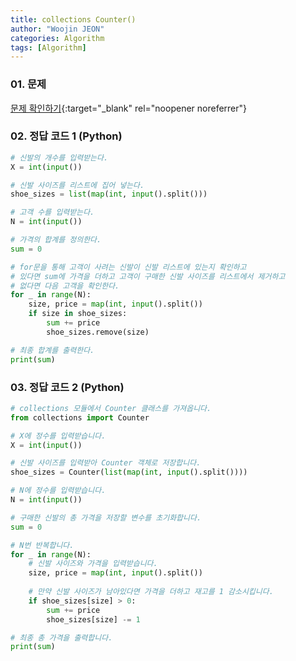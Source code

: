 ```yaml
---
title: collections Counter()
author: "Woojin JEON"
categories: Algorithm
tags: [Algorithm]
---
```


### 01. 문제

[문제 확인하기](https://www.hackerrank.com/challenges/collections-counter/problem?isFullScreen=true){:target="_blank" rel="noopener noreferrer"}

### 02. 정답 코드 1 (Python)

```Python
# 신발의 개수를 입력받는다.
X = int(input())

# 신발 사이즈를 리스트에 집어 넣는다.
shoe_sizes = list(map(int, input().split()))

# 고객 수를 입력받는다.
N = int(input())

# 가격의 합계를 정의한다.
sum = 0

# for문을 통해 고객이 사려는 신발이 신발 리스트에 있는지 확인하고
# 있다면 sum에 가격을 더하고 고객이 구매한 신발 사이즈를 리스트에서 제거하고
# 없다면 다음 고객을 확인한다.
for _ in range(N):
    size, price = map(int, input().split())
    if size in shoe_sizes:
        sum += price
        shoe_sizes.remove(size)

# 최종 합계를 출력한다.
print(sum)
```

### 03. 정답 코드 2 (Python)

```Python
# collections 모듈에서 Counter 클래스를 가져옵니다.
from collections import Counter

# X에 정수를 입력받습니다.
X = int(input())

# 신발 사이즈를 입력받아 Counter 객체로 저장합니다.
shoe_sizes = Counter(list(map(int, input().split())))

# N에 정수를 입력받습니다.
N = int(input())

# 구매한 신발의 총 가격을 저장할 변수를 초기화합니다.
sum = 0

# N번 반복합니다.
for _ in range(N):
    # 신발 사이즈와 가격을 입력받습니다.
    size, price = map(int, input().split())
    
    # 만약 신발 사이즈가 남아있다면 가격을 더하고 재고를 1 감소시킵니다.
    if shoe_sizes[size] > 0:
        sum += price
        shoe_sizes[size] -= 1

# 최종 총 가격을 출력합니다.
print(sum)
```
